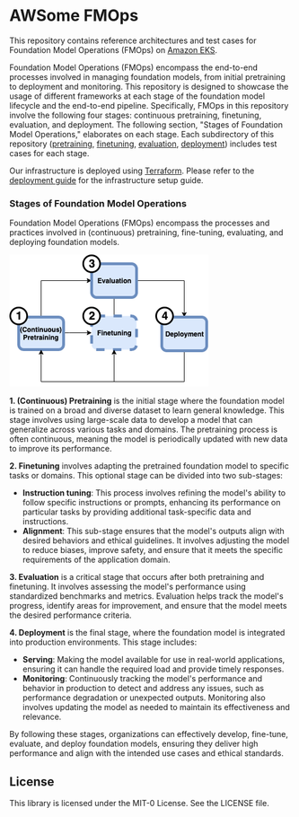 # AWSome FMOps

This repository contains reference architectures and test cases for Foundation Model Operations (FMOps) on [Amazon EKS](https://aws.amazon.com/eks). 

Foundation Model Operations (FMOps) encompass the end-to-end processes involved in managing foundation models, from initial pretraining to deployment and monitoring. This repository is designed to showcase the usage of different frameworks at each stage of the foundation model lifecycle and the end-to-end pipeline. Specifically, FMOps in this repository involve the following four stages: continuous pretraining, finetuning, evaluation, and deployment. The following section, "Stages of Foundation Model Operations," elaborates on each stage. Each subdirectory of this repository ([pretraining](./pretraining), [finetuning](./finetuning), [evaluation](./evaluation), [deployment](./deployment)) includes test cases for each stage.

Our infrastructure is deployed using [Terraform](https://www.terraform.io/). Please refer to the [deployment guide](./infra/README.md) for the infrastructure setup guide.

### Stages of Foundation Model Operations

Foundation Model Operations (FMOps) encompass the processes and practices involved in (continuous) pretraining, fine-tuning, evaluating, and deploying foundation models. 

![FMOps](./docs/FMOps.png)


__1. (Continuous) Pretraining__ is the initial stage where the foundation model is trained on a broad and diverse dataset to learn general knowledge. This stage involves using large-scale data to develop a model that can generalize across various tasks and domains. The pretraining process is often continuous, meaning the model is periodically updated with new data to improve its performance.

__2. Finetuning__  involves adapting the pretrained foundation model to specific tasks or domains. This optional stage can be divided into two sub-stages:
* __Instruction tuning__: This process involves refining the model's ability to follow specific instructions or prompts, enhancing its performance on particular tasks by providing additional task-specific data and instructions.
* __Alignment__: This sub-stage ensures that the model's outputs align with desired behaviors and ethical guidelines. It involves adjusting the model to reduce biases, improve safety, and ensure that it meets the specific requirements of the application domain.

__3. Evaluation__  is a critical stage that occurs after both pretraining and finetuning. It involves assessing the model's performance using standardized benchmarks and metrics. Evaluation helps track the model's progress, identify areas for improvement, and ensure that the model meets the desired performance criteria. 

__4. Deployment__  is the final stage, where the foundation model is integrated into production environments. This stage includes:
* __Serving__: Making the model available for use in real-world applications, ensuring it can handle the required load and provide timely responses.
* __Monitoring__: Continuously tracking the model's performance and behavior in production to detect and address any issues, such as performance degradation or unexpected outputs. Monitoring also involves updating the model as needed to maintain its effectiveness and relevance.

By following these stages, organizations can effectively develop, fine-tune, evaluate, and deploy foundation models, ensuring they deliver high performance and align with the intended use cases and ethical standards.


## License

This library is licensed under the MIT-0 License. See the LICENSE file.

